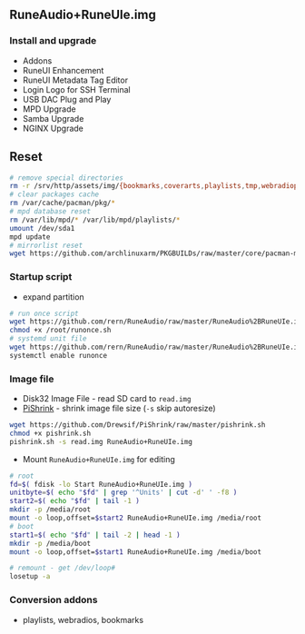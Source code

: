 ## RuneAudio+RuneUIe.img

### Install and upgrade
- Addons
- RuneUI Enhancement
- RuneUI Metadata Tag Editor
- Login Logo for SSH Terminal
- USB DAC Plug and Play
- MPD Upgrade
- Samba Upgrade
- NGINX Upgrade

## Reset
```sh
# remove special directories
rm -r /srv/http/assets/img/{bookmarks,coverarts,playlists,tmp,webradiopl,webradios}
# clear packages cache
rm /var/cache/pacman/pkg/*
# mpd database reset
rm /var/lib/mpd/* /var/lib/mpd/playlists/*
umount /dev/sda1
mpd update
# mirrorlist reset
wget https://github.com/archlinuxarm/PKGBUILDs/raw/master/core/pacman-mirrorlist/mirrorlist -P /etc/pacman.d
```

### Startup script
- expand partition
```sh
# run once script
wget https://github.com/rern/RuneAudio/raw/master/RuneAudio%2BRuneUIe.img/systemd/runonce.sh -P /root
chmod +x /root/runonce.sh
# systemd unit file
wget https://github.com/rern/RuneAudio/raw/master/RuneAudio%2BRuneUIe.img/runonce.service -P /lib/systemd/system
systemctl enable runonce
```

### Image file
- Disk32 Image File - read SD card to `read.img`
- [PiShrink](https://github.com/Drewsif/PiShrink) - shrink image file size (`-s` skip autoresize)
```sh
wget https://github.com/Drewsif/PiShrink/raw/master/pishrink.sh
chmod +x pishrink.sh
pishrink.sh -s read.img RuneAudio+RuneUIe.img
```
- Mount `RuneAudio+RuneUIe.img` for editing
```sh
# root
fd=$( fdisk -lo Start RuneAudio+RuneUIe.img )
unitbyte=$( echo "$fd" | grep '^Units' | cut -d' ' -f8 )
start2=$( echo "$fd" | tail -1 )
mkdir -p /media/root
mount -o loop,offset=$start2 RuneAudio+RuneUIe.img /media/root
# boot
start1=$( echo "$fd" | tail -2 | head -1 )
mkdir -p /media/boot
mount -o loop,offset=$start1 RuneAudio+RuneUIe.img /media/boot

# remount - get /dev/loop#
losetup -a
```

### Conversion addons
- playlists, webradios, bookmarks
  
